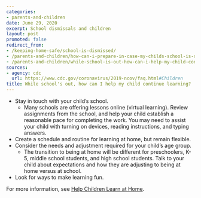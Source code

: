 ```yaml
---
categories:
- parents-and-children
date: June 29, 2020
excerpt: School dismissals and children
layout: post
promoted: false
redirect_from:
- /keeping-home-safe/school-is-dismissed/
- /parents-and-children/how-can-i-prepare-in-case-my-childs-school-is-dismissed/
- /parents-and-children/while-school-is-out-how-can-i-help-my-child-continue-learning/
sources:
- agency: cdc
  url: https://www.cdc.gov/coronavirus/2019-ncov/faq.html#Children
title: While school's out, how can I help my child continue learning?
---
```


* Stay in touch with your child’s school.
	* Many schools are offering lessons online (virtual learning). Review assignments from the school, and help your child establish a reasonable pace for completing the work. You may need to assist your child with turning on devices, reading instructions, and typing answers.
* Create a schedule and routine for learning at home, but remain flexible.
* Consider the needs and adjustment required for your child’s age group.
	* The transition to being at home will be different for preschoolers, K-5, middle school students, and high school students. Talk to your child about expectations and how they are adjusting to being at home versus at school.
* Look for ways to make learning fun.

For more information, see [Help Children Learn at Home](https://www.cdc.gov/coronavirus/2019-ncov/daily-life-coping/children/learning.html).